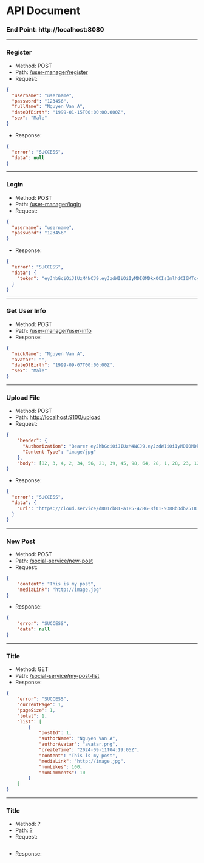 # API Document

### End Point: http://localhost:8080

---

### Register

- Method: POST
- Path: [/user-manager/register]()
- Request:

```json
{
  "username": "username",
  "password": "123456",
  "fullName": "Nguyen Van A",
  "dateOfBirth": "1999-01-15T00:00:00.000Z",
  "sex": "Male"
}
```

- Response:

```json
{
  "error": "SUCCESS",
  "data": null
}
```

---

### Login

- Method: POST
- Path: [/user-manager/login]()
- Request:

```json
{
  "username": "username",
  "password": "123456"
}
```

- Response:

```json
{
  "error": "SUCCESS",
  "data": {
    "token": "eyJhbGciOiJIUzM4NCJ9.eyJzdWIiOiIyMDI0MDkxOCIsImlhdCI6MTcyNTc2OTcwNCwiZXhwIjoxNzI1ODU2MTA0fQ.79FZQEE2LpdSx7_IQkSN5nxQ7DsfjZ99YvWCw9hNqTtiFeyizXTAjl_QQnlaj_Bq"
  }
}
```

---

### Get User Info

- Method: POST
- Path: [/user-manager/user-info]()
- Response:

```json
{
  "nickName": "Nguyen Van A",
  "avatar": "",
  "dateOfBirth": "1999-09-07T00:00:00Z",
  "sex": "Male"
}
```

---

### Upload File

- Method: POST
- Path: [http://localhost:9100/upload]()
- Request:

```json
{
    "header": {
      "Authorization": "Bearer eyJhbGciOiJIUzM4NCJ9.eyJzdWIiOiIyMDI0MDkxOCIsImlhdCI6MTcyNTc2OTcwNCwiZXhwIjoxNzI1ODU2MTA0fQ.79FZQEE2LpdSx7_IQkSN5nxQ7DsfjZ99YvWCw9hNqTtiFeyizXTAjl_QQnlaj_Bq",
      "Content-Type": "image/jpg"
    },
    "body": [82, 3, 4, 2, 34, 56, 21, 39, 45, 98, 64, 28, 1, 28, 23, 12, 34, 89, 86, 56]
}
```

- Response:

```json
{
  "error": "SUCCESS",
  "data": {
    "url": "https://cloud.service/d801cb81-a185-4786-8f01-9388b3db2518.jpg"
  }
}
```

---

### New Post

- Method: POST
- Path: [/social-service/new-post]()
- Request:

```json
{
    "content": "This is my post",
    "mediaLink": "http://image.jpg"
}
```

- Response:

```json
{
    "error": "SUCCESS",
    "data": null
}
```

---

### Title

- Method: GET
- Path: [/social-service/my-post-list]()
- Response:

```json
{
    "error": "SUCCESS",
    "currentPage": 1,
    "pageSize": 1,
    "total": 1,
    "list": [
        {
            "postId": 1,
            "authorName": "Nguyen Van A",
            "authorAvatar": "avatar.png",
            "createTime": "2024-09-11T04:19:05Z",
            "content": "This is my post",
            "mediaLink": "http://image.jpg",
            "numLikes": 100,
            "numComments": 10
        }
    ]
}
```
---

### Title

- Method: ?
- Path: [?]()
- Request:

```json

```

- Response:

```json

```